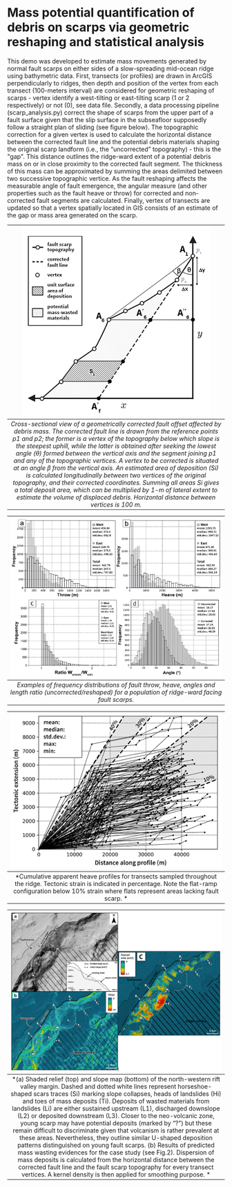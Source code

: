 # Mass potential quantification of debris on scarps via geometric reshaping and statistical analysis 

This demo was developed to estimate mass movements generated by normal fault scarps on either sides of a slow-spreading mid-ocean ridge using bathymetric data. First, transects (or profiles) are drawn in ArcGIS perpendicularly to ridges, then depth and position of the vertex from each transect (100-meters interval) are considered  for geometric reshaping of scarps - vertex identify a west-tilting or east-tilting scarp (1 or 2 respectively) or not (0), see data file. 
Secondly, a data processing pipeline (scarp_analysis.py) correct the shape of scarps from the  upper part of a fault surface given that the slip surface in the subseafloor supposedly follow a straight plan of sliding (see figure below). The topographic correction for a given vertex is used to calculate the horizontal distance  between the corrected fault line and the potential debris materials shaping the original scarp landform (i.e., the “uncorrected” topography) - this is the "gap". This distance outlines the ridge-ward extent of a potential debris mass on or in close proximity to the corrected fault segment. The thickness of this mass can be approximated by summing the areas  delimited between two successive topographic vertice. As the fault reshaping affects the measurable angle of fault emergence, the angular measure (and other properties such as the fault heave or throw) for corrected and non-corrected fault segments are calculated.
Finally, vertex of transects are updated so that a vertex spatially located in GIS consists of an estimate of the gap or mass area generated on the scarp.

| ![alt text](https://raw.githubusercontent.com/cjuliani/arcgis-landslide-spatial-quantification/master/geometric_reshaping.PNG) |
|:--:|
| *Cross-sectional view of a geometrically corrected fault offset affected by debris mass. The corrected fault line is drawn from the reference points p1 and p2; the former is a vertex of the topography below which slope is the steepest uphill, while the latter is obtained after seeking the lowest angle (θ) formed between the vertical axis and the segment joining p1 and any of the topographic vertices. A vertex to be corrected is situated at an angle β from the vertical axis. An estimated area of deposition (Si) is calculated longitudinally between two vertices of the original topography, and their corrected coordinates. Summing all areas Si gives a total deposit area, which can be multiplied by 1-m of lateral extent to estimate the volume of displaced debris. Horizontal distance between vertices is 100 m.* 

| ![alt text](https://raw.githubusercontent.com/cjuliani/arcgis-landslide-spatial-quantification/master/throw_heave_statistics.PNG) |
|:--:|
| *Examples of frequency distributions of fault throw, heave, angles and length ratio (uncorrected/reshaped) for a population of ridge-ward facing fault scarps.* 

| ![alt text](https://raw.githubusercontent.com/cjuliani/arcgis-landslide-spatial-quantification/master/tectonic_extension.PNG) |
|:--:|
| *Cumulative apparent heave profiles for transects sampled throughout the ridge. Tectonic strain is indicated in percentage. Note the flat-ramp configuration below 10% strain where flats represent areas lacking fault scarp. * 

| ![alt text](https://raw.githubusercontent.com/cjuliani/arcgis-landslide-spatial-quantification/master/case_study.png) |
|:--:|
| *(a) Shaded relief (top) and slope map (bottom) of the north-western rift valley margin. Dashed and dotted white lines represent horseshoe-shaped scars traces (Si) marking slope collapses, heads of landslides (Hi) and toes of mass deposits (Ti). Deposits of wasted materials from landslides (Li) are either sustained upstream (L1), discharged downslope (L2) or deposited downstream (L3). Closer to the neo-volcanic zone, young scarp may have potential deposits (marked by “?”) but these remain difficult to discriminate given that volcanism is rather prevalent at these areas. Nevertheless, they outline similar U-shaped deposition patterns distinguished on young fault scarps. (b) Results of predicted mass wasting evidences for the case study (see Fig.2). Dispersion of mass deposits is calculated from the horizontal distance between the corrected fault line and the fault scarp topography for every transect vertices. A kernel density is then applied for smoothing purpose. * 

